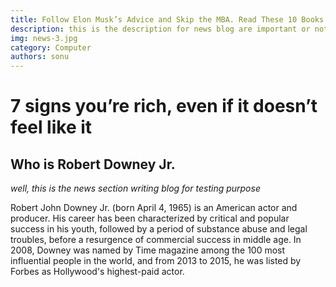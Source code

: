 ```yaml
---
title: Follow Elon Musk’s Advice and Skip the MBA. Read These 10 Books Instead
description: this is the description for news blog are important or not doesn't matter
img: news-3.jpg
category: Computer
authors: sonu
---
```


# 7 signs you’re rich, even if it doesn’t feel like it
##  Who is Robert Downey Jr.
_well, this is the news section writing blog for testing purpose_

Robert John Downey Jr. (born April 4, 1965) is an American actor and producer. His career has been characterized by critical and popular success in his youth, followed by a period of substance abuse and legal troubles, before a resurgence of commercial success in middle age. In 2008, Downey was named by Time magazine among the 100 most influential people in the world, and from 2013 to 2015, he was listed by Forbes as Hollywood's highest-paid actor.